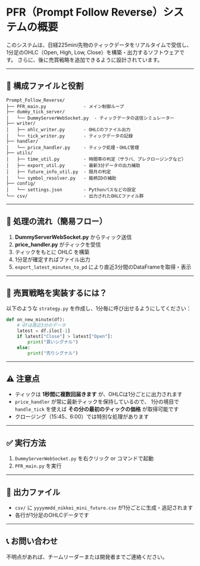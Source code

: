 # PFR（Prompt Follow Reverse）システムの概要

このシステムは、日経225mini先物のティックデータをリアルタイムで受信し、1分足のOHLC（Open, High, Low, Close）を構築・出力するソフトウェアです。
さらに、後に売買戦略を追加できるように設計されています。

---

## 🔧 構成ファイルと役割

```
Prompt_Follow_Reverse/
├── PFR_main.py              - メイン制御ループ
├── dummy_tick_server/
│   └── DummyServerWebSocket.py  - ティックデータの送信シミュレーター
├── writer/
│   ├── ohlc_writer.py       - OHLCのファイル出力
│   └── tick_writer.py       - ティックデータの記録
├── handler/
│   └── price_handler.py     - ティック処理・OHLC管理
├── utils/
│   ├── time_util.py         - 時間帯の判定（ザラバ、プレクロージングなど）
│   ├── export_util.py       - 最新3分データの出力補助
│   ├── future_info_util.py  - 限月の判定
│   └── symbol_resolver.py   - 銘柄IDの補助
├── config/
│   └── settings.json        - Pythonパスなどの設定
└── csv/                     - 出力されたOHLCファイル群
```

---

## 🧠 処理の流れ（簡易フロー）

1. **DummyServerWebSocket.py** からティック送信
2. **price_handler.py** がティックを受信
3. ティックをもとに OHLC を構築
4. 1分足が確定すればファイル出力
5. `export_latest_minutes_to_pd` により直近3分間のDataFrameを取得・表示

---

## 📌 売買戦略を実装するには？

以下のような `strategy.py` を作成し、1分毎に呼び出せるようにしてください：

```python
def on_new_minute(df):
    # dfは直近3分のデータ
    latest = df.iloc[-1]
    if latest["Close"] > latest["Open"]:
        print("買いシグナル")
    else:
        print("売りシグナル")
```

---

## ⚠️ 注意点

- ティックは **1秒間に複数回届きます** が、OHLCは1分ごとに出力されます
- `price_handler` が常に最新ティックを保持しているので、
  1分の境目で `handle_tick` を使えば **その分の最初のティックの価格** が取得可能です
- クロージング（15:45、6:00）では特別な処理があります

---

## ✅ 実行方法

1. `DummyServerWebSocket.py` を右クリック or コマンドで起動
2. `PFR_main.py` を実行

---

## 📁 出力ファイル

- `csv/` に `yyyymmdd_nikkei_mini_future.csv` が1分ごとに生成・追記されます
- 各行が1分足のOHLCデータです

---

## 📞 お問い合わせ

不明点があれば、チームリーダーまたは開発者までご連絡ください。

